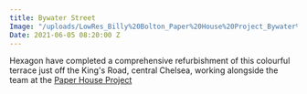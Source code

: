 ```yaml
---
title: Bywater Street
Image: "/uploads/LowRes_Billy%20Bolton_Paper%20House%20Project_Bywater%20St_045-HDR-Edit.jpg"
Date: 2021-06-05 08:20:00 Z
---
```


Hexagon have completed a comprehensive refurbishment of this colourful terrace just off the King's Road, central Chelsea, working alongside the team at the [Paper House Project](https://www.paperhouseproject.co.uk/)


